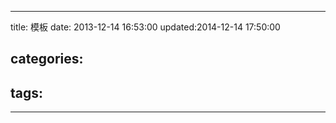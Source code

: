 ﻿----
title: 模板
date: 2013-12-14 16:53:00
updated:2014-12-14 17:50:00

categories: 
- 

tags:
- 

----

